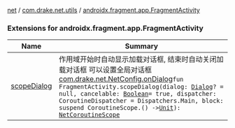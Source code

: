 [net](../../index.md) / [com.drake.net.utils](../index.md) / [androidx.fragment.app.FragmentActivity](./index.md)

### Extensions for androidx.fragment.app.FragmentActivity

| Name | Summary |
|---|---|
| [scopeDialog](scope-dialog.md) | 作用域开始时自动显示加载对话框, 结束时自动关闭加载对话框 可以设置全局对话框 [com.drake.net.NetConfig.onDialog](../../com.drake.net/-net-config/on-dialog.md)`fun FragmentActivity.scopeDialog(dialog: `[`Dialog`](https://developer.android.com/reference/android/app/Dialog.html)`? = null, cancelable: `[`Boolean`](https://kotlinlang.org/api/latest/jvm/stdlib/kotlin/-boolean/index.html)` = true, dispatcher: CoroutineDispatcher = Dispatchers.Main, block: suspend CoroutineScope.() -> `[`Unit`](https://kotlinlang.org/api/latest/jvm/stdlib/kotlin/-unit/index.html)`): `[`NetCoroutineScope`](../../com.drake.net.scope/-net-coroutine-scope/index.md) |

